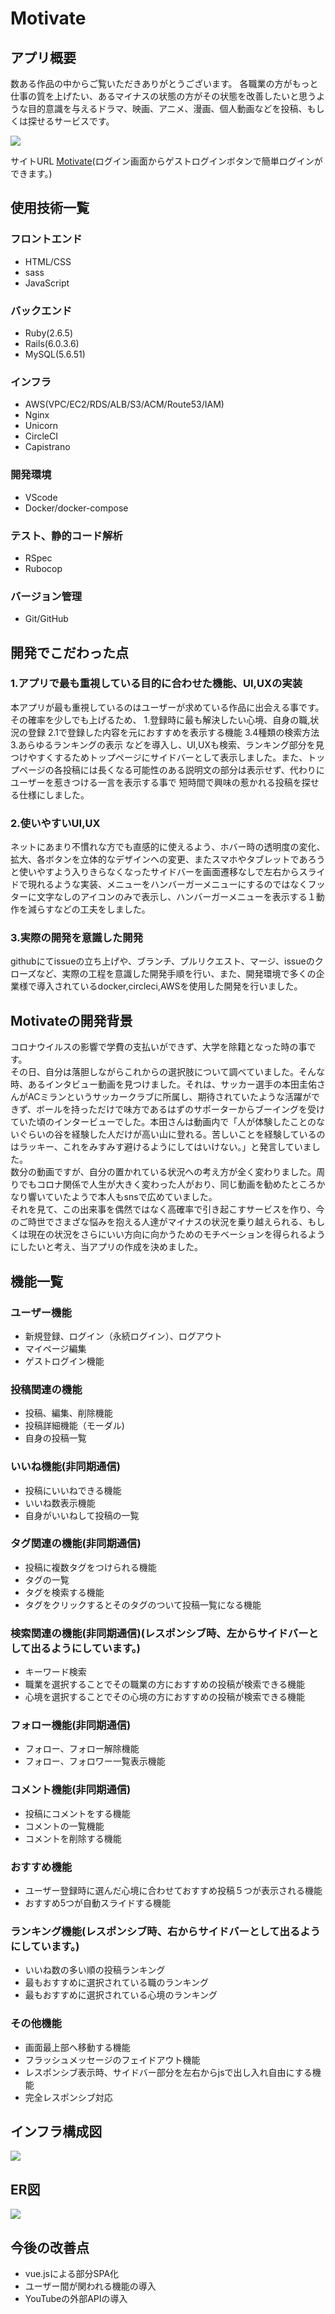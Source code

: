 # Motivate

## アプリ概要

数ある作品の中からご覧いただきありがとうございます。
各職業の方がもっと仕事の質を上げたい、あるマイナスの状態の方がその状態を改善したいと思うような目的意識を与えるドラマ、映画、アニメ、漫画、個人動画などを投稿、もしくは探せるサービスです。

<img src="public/images/app-top.png">

サイトURL <a href="https://motivate-app.com/">Motivate</a>(ログイン画面からゲストログインボタンで簡単ログインができます。)

## 使用技術一覧

### フロントエンド

- HTML/CSS
- sass
- JavaScript

### バックエンド

- Ruby(2.6.5)
- Rails(6.0.3.6)
- MySQL(5.6.51)

### インフラ

- AWS(VPC/EC2/RDS/ALB/S3/ACM/Route53/IAM)
- Nginx
- Unicorn
- CircleCI
- Capistrano

### 開発環境

- VScode
- Docker/docker-compose

### テスト、静的コード解析

- RSpec
- Rubocop

### バージョン管理

- Git/GitHub

## 開発でこだわった点

### 1.アプリで最も重視している目的に合わせた機能、UI,UXの実装
本アプリが最も重視しているのはユーザーが求めている作品に出会える事です。
その確率を少しでも上げるため、
1.登録時に最も解決したい心境、自身の職,状況の登録
2.1で登録した内容を元におすすめを表示する機能
3.4種類の検索方法
3.あらゆるランキングの表示
などを導入し、UI,UXも検索、ランキング部分を見つけやすくするためトップページにサイドバーとして表示しました。また、トップページの各投稿には長くなる可能性のある説明文の部分は表示せず、代わりにユーザーを惹きつける一言を表示する事で
短時間で興味の惹かれる投稿を探せる仕様にしました。

### 2.使いやすいUI,UX
ネットにあまり不慣れな方でも直感的に使えるよう、ホバー時の透明度の変化、拡大、各ボタンを立体的なデザインへの変更、またスマホやタブレットであろうと使いやすよう入りきらなくなったサイドバーを画面遷移なしで左右からスライドで現れるような実装、メニューをハンバーガーメニューにするのではなくフッターに文字なしのアイコンのみで表示し、ハンバーガーメニューを表示する１動作を減らすなどの工夫をしました。

### 3.実際の開発を意識した開発
githubにてissueの立ち上げや、ブランチ、プルリクエスト、マージ、issueのクローズなど、実際の工程を意識した開発手順を行い、また、開発環境で多くの企業様で導入されているdocker,circleci,AWSを使用した開発を行いました。

## Motivateの開発背景

コロナウイルスの影響で学費の支払いができず、大学を除籍となった時の事です。<br>
その日、自分は落胆しながらこれからの選択肢について調べていました。そんな時、あるインタビュー動画を見つけました。それは、サッカー選手の本田圭佑さんがACミランというサッカークラブに所属し、期待されていたような活躍ができず、ボールを持っただけで味方であるはずのサポーターからブーイングを受けていた頃のインタービューでした。本田さんは動画内で「人が体験したことのないぐらいの谷を経験した人だけが高い山に登れる。苦しいことを経験しているのはラッキー、これをみすみす避けるようにしてはいけない。」と発言していました。<br>
数分の動画ですが、自分の置かれている状況への考え方が全く変わりました。周りでもコロナ関係で人生が大きく変わった人がおり、同じ動画を勧めたところかなり響いていたようで本人もsnsで広めていました。<br>
それを見て、この出来事を偶然ではなく高確率で引き起こすサービスを作り、今のご時世でさまざな悩みを抱える人達がマイナスの状況を乗り越えられる、もしくは現在の状況をさらにいい方向に向かうためのモチベーションを得られるようにしたいと考え、当アプリの作成を決めました。

## 機能一覧

### ユーザー機能
- 新規登録、ログイン（永続ログイン）、ログアウト
- マイページ編集
- ゲストログイン機能

### 投稿関連の機能
- 投稿、編集、削除機能
- 投稿詳細機能（モーダル)
- 自身の投稿一覧

### いいね機能(非同期通信)
- 投稿にいいねできる機能
- いいね数表示機能
- 自身がいいねして投稿の一覧

### タグ関連の機能(非同期通信)
- 投稿に複数タグをつけられる機能
- タグの一覧
- タグを検索する機能
- タグをクリックするとそのタグのついて投稿一覧になる機能

### 検索関連の機能(非同期通信)(レスポンシブ時、左からサイドバーとして出るようにしています。)
- キーワード検索
- 職業を選択することでその職業の方におすすめの投稿が検索できる機能
- 心境を選択することでその心境の方におすすめの投稿が検索できる機能

### フォロー機能(非同期通信)
- フォロー、フォロー解除機能
- フォロー、フォロワー一覧表示機能

### コメント機能(非同期通信)
- 投稿にコメントをする機能
- コメントの一覧機能
- コメントを削除する機能

### おすすめ機能
- ユーザー登録時に選んだ心境に合わせておすすめ投稿５つが表示される機能
- おすすめ5つが自動スライドする機能

### ランキング機能(レスポンシブ時、右からサイドバーとして出るようにしています。)
- いいね数の多い順の投稿ランキング
- 最もおすすめに選択されている職のランキング
- 最もおすすめに選択されている心境のランキング

### その他機能
- 画面最上部へ移動する機能
- フラッシュメッセージのフェイドアウト機能
- レスポンシブ表示時、サイドバー部分を左右からjsで出し入れ自由にする機能
- 完全レスポンシブ対応

## インフラ構成図

<img src="public/images/infraimg.png">

## ER図

<img src="public/images/motivate_er.png">

## 今後の改善点
- vue.jsによる部分SPA化
- ユーザー間が関われる機能の導入
- YouTubeの外部APIの導入
